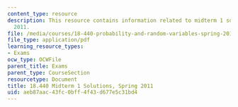 ```yaml
---
content_type: resource
description: This resource contains information related to midterm 1 solutions, spring
  2011.
file: /media/courses/18-440-probability-and-random-variables-spring-2014/aeb87aac43fc0bff4f43d677e5c31bd4_MIT18_440S14_mid1_2011_sol.pdf
file_type: application/pdf
learning_resource_types:
- Exams
ocw_type: OCWFile
parent_title: Exams
parent_type: CourseSection
resourcetype: Document
title: 18.440 Midterm 1 Solutions, Spring 2011
uid: aeb87aac-43fc-0bff-4f43-d677e5c31bd4
---
```

